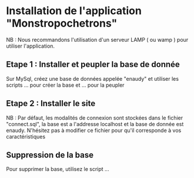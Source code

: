 # Installation de l'application "Monstropochetrons"

NB : Nous recommandons l'utilisation d'un serveur LAMP ( ou wamp ) pour utiliser l'application.

## Etape 1 : Installer et peupler la base de donnée

Sur MySql, créez une base de données appelée "enaudy" et utiliser les scripts ... pour créer la base et ... pour la peupler

## Etape 2 : Installer le site

NB : Par défaut, les modalités de connexion sont stockées dans le fichier "connect.sql", la base est a l'addresse localhost et la base de donnée est enaudy. N'hésitez pas à modifier ce fichier pour qu'il corresponde à vos caractéristiques

## Suppression de la base

Pour supprimer la base, utilisez le script ...

